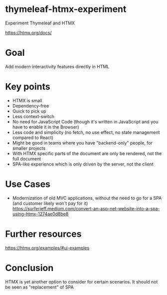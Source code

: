# thymeleaf-htmx-experiment
Experiment Thymeleaf and HTMX

https://htmx.org/docs/

# Goal

Add modern interactivity features directly in HTML

# Key points
- HTMX is small
- Dependency-free
- Quick to pick up 
- Less context-switch
- No need for JavaScript Code (though it's written in JavaScript and you have to enable it in the Browser)
- Less code and simplicity (no fetch, no use effect, no state management compared to React)
- Might be good in teams where you have "backend-only" people, for smaller projects
- With HTMX specific parts of the document are only be rendered, not the full document
- SPA-like experience which is only driven by the server, not the client

# Use Cases
- Modernization of old MVC applications, without the need to go for a SPA (and customer likely won't pay for it)
https://surferjeff.medium.com/convert-an-asp-net-website-into-a-spa-using-htmx-1274ae0d8be8

# Further resources
https://htmx.org/examples/#ui-examples

# Conclusion
HTMX is yet another option to consider for certain scenarios. It should not be seen as "replacement" of SPA